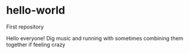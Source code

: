 # hello-world
First repository

Hello everyone!
Dig music and running with sometimes combining them together if feeling crazy
